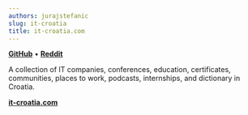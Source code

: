```yaml
---
authors: jurajstefanic
slug: it-croatia
title: it-croatia.com
---
```


[**GitHub**](https://github.com/stefanicjuraj/it-croatia) • [**Reddit**](https://www.reddit.com/r/CroIT/comments/1bfba43/kolekcija_it_kompanija_konferencija_edukacija/)

A collection of IT companies, conferences, education, certificates, communities, places to work, podcasts, internships, and dictionary in Croatia.

[**it-croatia.com**](https://www.it-croatia.com/)

<!-- truncate -->